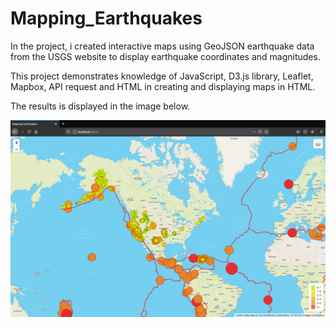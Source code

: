 # Mapping_Earthquakes

In the project, i created interactive maps using GeoJSON earthquake data from the USGS website to display earthquake coordinates and magnitudes. 

This project demonstrates knowledge of JavaScript, D3.js library, Leaflet, Mapbox, API request and HTML in creating and displaying maps in HTML. 

The results is displayed in the image below. 

![EarthQuake Map](Earthquake_challenge/static/images/final_image.png)